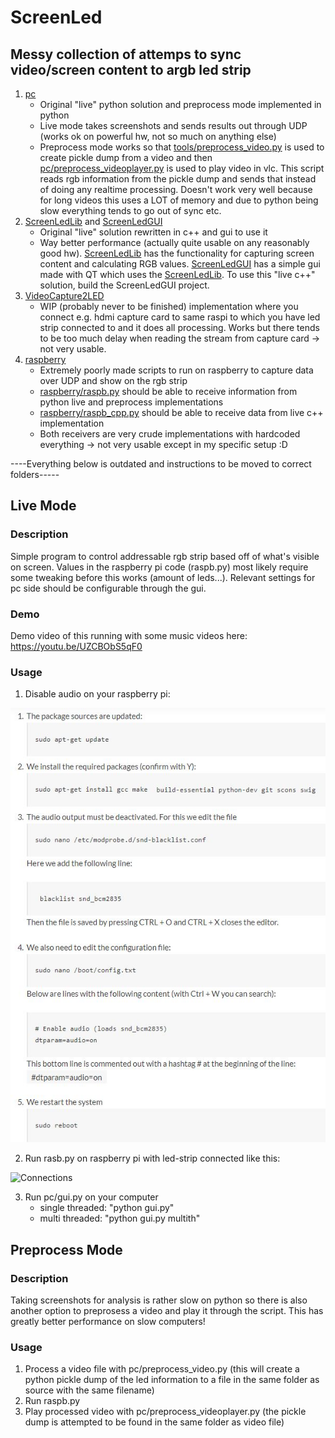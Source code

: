 # ScreenLed

## Messy collection of attemps to sync video/screen content to argb led strip
1. [pc](pc)
    - Original "live" python solution and preprocess mode implemented in python
    - Live mode takes screenshots and sends results out through UDP (works ok on powerful hw, not so much on anything else)
    - Preprocess mode works so that [tools/preprocess_video.py](tools/preprocess_video.py) is used to create pickle dump from a video and then [pc/preprocess_videoplayer.py](pc/preprocess_videoplayer.py) is used to play video in vlc. This script reads rgb information from the pickle dump and sends that instead of doing any realtime processing. Doesn't work very well because for long videos this uses a LOT of memory and due to python being slow everything tends to go out of sync etc.
2. [ScreenLedLib](ScreenLedLib) and [ScreenLedGUI](ScreenLedGUI)
    - Original "live" solution rewritten in c++ and gui to use it
    - Way better performance (actually quite usable on any reasonably good hw). [ScreenLedLib](ScreenLedLib) has the functionality for capturing screen content and calculating RGB values. [ScreenLedGUI](ScreenLedGUI) has a simple gui made with QT which uses the [ScreenLedLib](ScreenLedLib). To use this "live c++" solution, build the ScreenLedGUI project.
3. [VideoCapture2LED](VideoCapture2LED)
    - WIP (probably never to be finished) implementation where you connect e.g. hdmi capture card to same raspi to which you have led strip connected to and it does all processing. Works but there tends to be too much delay when reading the stream from capture card -> not very usable.
4. [raspberry](raspberry)
    - Extremely poorly made scripts to run on raspberry to capture data over UDP and show on the rgb strip
    - [raspberry/raspb.py](raspberry/raspb.py) should be able to receive information from python live and preprocess implementations
    - [raspberry/raspb_cpp.py](raspberry/raspb_cpp.py) should be able to receive data from live c++ implementation
    - Both receivers are very crude implementations with hardcoded everything -> not very usable except in my specific setup :D

----Everything below is outdated and instructions to be moved to correct folders-----

## Live Mode

### Description
Simple program to control addressable rgb strip based off of what's visible on screen. Values in the raspberry pi code (raspb.py) most likely require some tweaking before this works (amount of leds...). Relevant settings for pc side should be configurable through the gui.

### Demo
Demo video of this running with some music videos here: https://youtu.be/UZCBObS5qF0

### Usage
1. Disable audio on your raspberry pi:

![Disable audio](enableraspberryaudio.JPG)

2. Run rasb.py on raspberry pi with led-strip connected like this:

![Connections](https://tutorials-raspberrypi.de/wp-content/uploads/Raspberry-Pi-WS2812-Steckplatine-600x361.png)

3. Run pc/gui.py on your computer
    - single threaded: "python gui.py"
    - multi threaded: "python gui.py multith"
    
    
## Preprocess Mode

### Description
Taking screenshots for analysis is rather slow on python so there is also another option to preprosess a video and play it through the script. This has greatly better performance on slow computers!

### Usage
1. Process a video file with pc/preprocess_video.py (this will create a python pickle dump of the led information to a file in the same folder as source with the same filename)
2. Run raspb.py
3. Play processed video with pc/preprocess_videoplayer.py (the pickle dump is attempted to be found in the same folder as video file)
